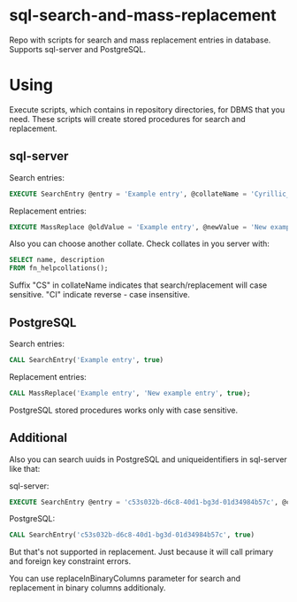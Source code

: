 # sql-search-and-mass-replacement
Repo with scripts for search and mass replacement entries in database. Supports sql-server and PostgreSQL.

# Using
Execute scripts, which contains in repository directories, for DBMS that you need. These scripts will create stored procedures for search and replacement.

## sql-server

Search entries:
```sql
EXECUTE SearchEntry @entry = 'Example entry', @collateName = 'Cyrillic_General_CS_AS', @searchInBinaryColumns = 1
```
Replacement entries:
```sql
EXECUTE MassReplace @oldValue = 'Example entry', @newValue = 'New example entry', @collateName = 'Cyrillic_General_CS_AS', @replaceInBinaryColumns = 1
```
Also you can choose another collate. Check collates in you server with:
```sql
SELECT name, description
FROM fn_helpcollations();
```
Suffix "CS" in collateName indicates that search/replacement will case sensitive. "CI" indicate reverse - case insensitive.


## PostgreSQL

Search entries:
```sql
CALL SearchEntry('Example entry', true)
```

Replacement entries:
```sql
CALL MassReplace('Example entry', 'New example entry', true);
```
PostgreSQL stored procedures works only with case sensitive.

## Additional
Also you can search uuids in PostgreSQL and uniqueidentifiers in sql-server like that:

sql-server:
```sql
EXECUTE SearchEntry @entry = 'c53s032b-d6c8-40d1-bg3d-01d34984b57c', @collateName = 'Cyrillic_General_CI_AS', @searchInBinaryColumns = 1
```

PostgreSQL:
```sql
CALL SearchEntry('c53s032b-d6c8-40d1-bg3d-01d34984b57c', true)
```
But that's not supported in replacement. Just because it will call primary and foreign key constraint errors.

You can use replaceInBinaryColumns parameter for search and replacement in binary columns additionaly.